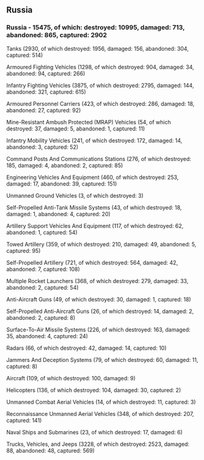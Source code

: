 
 
 ## Russia
 
 ### Russia - 15475, of which: destroyed: 10995, damaged: 713, abandoned: 865, captured: 2902

 

 

 Tanks (2930, of which destroyed: 1956, damaged: 156, abandoned: 304, captured: 514)

 Armoured Fighting Vehicles (1298, of which destroyed: 904, damaged: 34, abandoned: 94, captured: 266)

 Infantry Fighting Vehicles (3875, of which destroyed: 2795, damaged: 144, abandoned: 321, captured: 615)

 Armoured Personnel Carriers (423, of which destroyed: 286, damaged: 18, abandoned: 27, captured: 92)

 Mine-Resistant Ambush Protected (MRAP) Vehicles (54, of which destroyed: 37, damaged: 5, abandoned: 1, captured: 11)

 Infantry Mobility Vehicles (241, of which destroyed: 172, damaged: 14, abandoned: 3, captured: 52)

 Command Posts And Communications Stations (276, of which destroyed: 185, damaged: 4, abandoned: 2, captured: 85)

 Engineering Vehicles And Equipment (460, of which destroyed: 253, damaged: 17, abandoned: 39, captured: 151)

 Unmanned Ground Vehicles (3, of which destroyed: 3)

 Self-Propelled Anti-Tank Missile Systems (43, of which destroyed: 18, damaged: 1, abandoned: 4, captured: 20)

 Artillery Support Vehicles And Equipment (117, of which destroyed: 62, abandoned: 1, captured: 54)

 Towed Artillery (359, of which destroyed: 210, damaged: 49, abandoned: 5, captured: 95)

 Self-Propelled Artillery (721, of which destroyed: 564, damaged: 42, abandoned: 7, captured: 108)

 Multiple Rocket Launchers (368, of which destroyed: 279, damaged: 33, abandoned: 2, captured: 54)

 Anti-Aircraft Guns (49, of which destroyed: 30, damaged: 1, captured: 18)

 Self-Propelled Anti-Aircraft Guns (26, of which destroyed: 14, damaged: 2, abandoned: 2, captured: 8)

 Surface-To-Air Missile Systems (226, of which destroyed: 163, damaged: 35, abandoned: 4, captured: 24)

 Radars (66, of which destroyed: 42, damaged: 14, captured: 10)

 Jammers And Deception Systems (79, of which destroyed: 60, damaged: 11, captured: 8)

 Aircraft (109, of which destroyed: 100, damaged: 9)

 Helicopters (136, of which destroyed: 104, damaged: 30, captured: 2)

 Unmanned Combat Aerial Vehicles (14, of which destroyed: 11, captured: 3)

 Reconnaissance Unmanned Aerial Vehicles (348, of which destroyed: 207, captured: 141)

 Naval Ships and Submarines (23, of which destroyed: 17, damaged: 6)

 Trucks, Vehicles, and Jeeps (3228, of which destroyed: 2523, damaged: 88, abandoned: 48, captured: 569)

